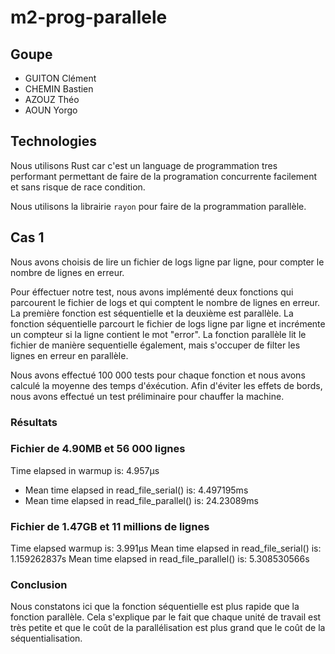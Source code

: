 # m2-prog-parallele
## Goupe
- GUITON Clément
- CHEMIN Bastien
- AZOUZ Théo
- AOUN Yorgo

## Technologies
Nous utilisons Rust car c'est un language de programmation tres performant permettant de faire de la programation concurrente facilement et sans risque de race condition.

Nous utilisons la librairie `rayon` pour faire de la programmation parallèle.

## Cas 1
Nous avons choisis de lire un fichier de logs ligne par ligne, pour compter le nombre de lignes en erreur.

Pour éffectuer notre test, nous avons implémenté deux fonctions qui parcourent le fichier de logs et qui comptent le nombre de lignes en erreur. La première fonction est séquentielle et la deuxième est parallèle.
La fonction séquentielle parcourt le fichier de logs ligne par ligne et incrémente un compteur si la ligne contient le mot "error".
La fonction parallèle lit le fichier de manière sequentielle également, mais s'occuper de filter les lignes en erreur en parallèle.

Nous avons effectué 100 000 tests pour chaque fonction et nous avons calculé la moyenne des temps d'éxécution. Afin d'éviter les effets de bords, nous avons effectué un test préliminaire pour chauffer la machine.

### Résultats
### Fichier de 4.90MB et 56 000 lignes
Time elapsed in warmup is: 4.957µs
- Mean time elapsed in read_file_serial() is: 4.497195ms
- Mean time elapsed in read_file_parallel() is: 24.23089ms

### Fichier de 1.47GB et 11 millions de lignes
Time elapsed warmup is: 3.991µs
Mean time elapsed in read_file_serial() is: 1.159262837s
Mean time elapsed in read_file_parallel() is: 5.308530566s

### Conclusion
Nous constatons ici que la fonction séquentielle est plus rapide que la fonction parallèle.
Cela s'explique par le fait que chaque unité de travail est très petite et que le coût de la parallélisation est plus grand que le coût de la séquentialisation.